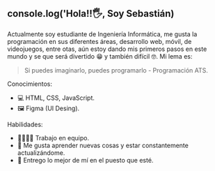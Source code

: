## console.log('Hola!!🖐, Soy Sebastián)

Actualmente soy estudiante de Ingeniería Informática, me gusta la programación en sus diferentes áreas, desarrollo web, móvil, de videojuegos, entre otas, aún estoy dando mis primeros pasos en este mundo y se que será divertido 😁 y también difícil 🤓. Mi lema es:
> Si puedes imaginarlo, puedes programarlo - Programación ATS.

Conocimientos:
- 💻 HTML, CSS, JavaScript.
- 🖼 Figma (UI Desing).

Habilidades:
- 👨‍💼👨‍💼 Trabajo en equipo.
- 🔎 Me gusta aprender nuevas cosas y estar constantemente actualizándome.
- 💪 Entrego lo mejor de mí en el puesto que esté.

